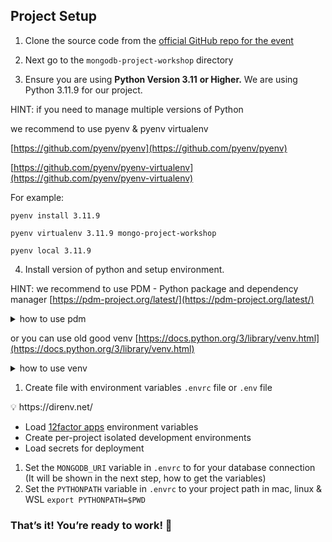 ## Project Setup

1. Clone the source code from the [official GitHub repo for the event](https://github.com/KuligKamil/mongodb-project-workshop)
   
2. Next go to the `mongodb-project-workshop` directory

3. Ensure you are using **Python Version 3.11** **or Higher.** We are using Python 3.11.9 for our project.

<aside>
  HINT: if you need to manage multiple versions of Python 
    
  we recommend to use  pyenv & pyenv virtualenv 
  
  [https://github.com/pyenv/pyenv](https://github.com/pyenv/pyenv)
  
  [https://github.com/pyenv/pyenv-virtualenv](https://github.com/pyenv/pyenv-virtualenv)

  For example:

  `pyenv install 3.11.9`

  `pyenv virtualenv 3.11.9 mongo-project-workshop`

  `pyenv local 3.11.9`

</aside> 

4. Install version of python and setup environment. 

  HINT: we recommend to use PDM - Python package and dependency manager  [https://pdm-project.org/latest/](https://pdm-project.org/latest/)

  <details>
  <summary>how to use pdm</summary>

  install pdm 

  `pip install pdm`

  install all dependencies

  `pdm install`

  run ruff check 

  `pdm run ruff check` 

  if you see `All checks passed!` everything setup correctly 

  </details>
    

  or you can use old good venv [https://docs.python.org/3/library/venv.html](https://docs.python.org/3/library/venv.html)
 


  <details>
  <summary>how to use venv</summary>

  create venv

  `python -m venv .`

  next activate it

  on mac, linux or WSL

  `source ./bin/activate`

  or on windows 

  * cmd.exe

  `C:\> .\Scripts\activate.bat`

  * PowerShell

  `PS C:\> .\Scripts\Activate.ps1`

  run ruff check

  `run ruff check`

  if you see `All checks passed!` everything setup correctly 

  </details>
 

1. Create file with environment variables `.envrc` file or `.env` file

<aside>
💡 https://direnv.net/

- Load [12factor apps](https://12factor.net/) environment variables
- Create per-project isolated development environments
- Load secrets for deployment
</aside>

1. Set the `MONGODB_URI` variable in `.envrc` to for your database connection (It will be shown in the next step, how to get the variables)
2. Set the `PYTHONPATH` variable in `.envrc` to your project path
   in mac, linux & WSL `export PYTHONPATH=$PWD`

### That’s it! You’re ready to work! 🎉